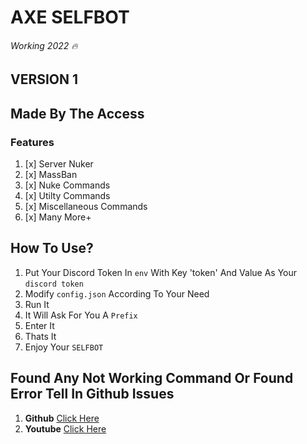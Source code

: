 # AXE SELFBOT

###### Working 2022 🔥

## __VERSION 1__

## Made By The Access 

### **Features**
1. [x] Server Nuker
2. [x] MassBan
3. [x] Nuke Commands
4. [x] Utilty Commands 
5. [x] Miscellaneous Commands 
6. [x] Many More+ 



## How To Use?

1. Put Your Discord Token In `env` With Key 'token' And Value As Your `discord token`
2. Modify `config.json` According To Your Need
3. Run It 
4. It Will Ask For You A `Prefix`
5. Enter It
6. Thats It
7. Enjoy Your `SELFBOT`


## Found Any Not Working Command Or Found Error Tell In Github Issues

1. __Github__ [Click Here](https://github.com/theaxes)
2. __Youtube__ [Click Here](https://youtube.com/channel/UCMEhNSLa2O6WQqtqpjwu-sw)
